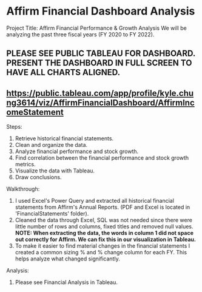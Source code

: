 # Affirm Financial Dashboard Analysis

Project Title: Affirm Financial Performance & Growth Analysis
We will be analyzing the past three fiscal years (FY 2020 to FY 2022).

**PLEASE SEE PUBLIC TABLEAU FOR DASHBOARD. PRESENT THE DASHBOARD IN FULL SCREEN TO HAVE ALL CHARTS ALIGNED.**
-------------------------------------------------------------------------------------------------------------
https://public.tableau.com/app/profile/kyle.chung3614/viz/AffirmFinancialDashboard/AffirmIncomeStatement
-------------------------------------------------------------------------------------------------------------

Steps: 
1) Retrieve historical financial statements.
2) Clean and organize the data. 
3) Analyze financial performance and stock growth.
4) Find correlation between the financial performance and stock growth metrics.
5) Visualize the data with Tableau.
6) Draw conclusions.

Walkthrough:
1) I used Excel's Power Query and extracted all historical financial statements from Affirm's Annual Reports.  (PDF and Excel is located in 'FinancialStatements' folder).
2) Cleaned the data through Excel, SQL was not needed since there were little number of rows and columns, fixed titles and removed null values.
**NOTE: When extracting the data, the words in column 1 did not space out correctly for Affirm. We can fix this in our visualization in Tableau.**
3) To make it easier to find material changes in the financial statements I created a common sizing % and % change column for each FY. This helps analyze what changed significantly.

Analysis:
1) Please see Financial Analysis in Tableau.
